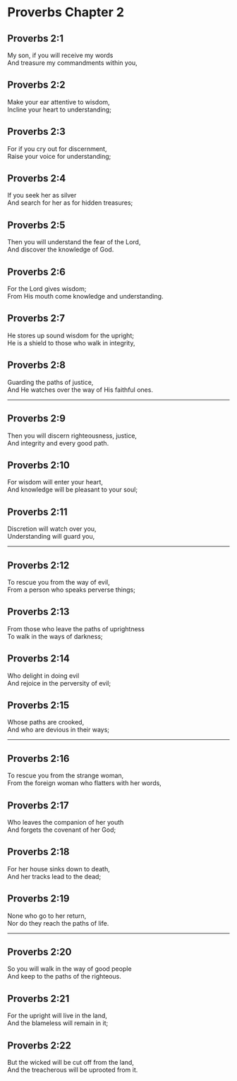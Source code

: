 # Proverbs Chapter 2

## Proverbs 2:1

My son, if you will receive my words  
And treasure my commandments within you,

## Proverbs 2:2

Make your ear attentive to wisdom,  
Incline your heart to understanding;

## Proverbs 2:3

For if you cry out for discernment,  
Raise your voice for understanding;

## Proverbs 2:4

If you seek her as silver  
And search for her as for hidden treasures;

## Proverbs 2:5

Then you will understand the fear of the Lord,  
And discover the knowledge of God.

## Proverbs 2:6

For the Lord gives wisdom;  
From His mouth come knowledge and understanding.

## Proverbs 2:7

He stores up sound wisdom for the upright;  
He is a shield to those who walk in integrity,

## Proverbs 2:8

Guarding the paths of justice,  
And He watches over the way of His faithful ones.

---

## Proverbs 2:9

Then you will discern righteousness, justice,  
And integrity and every good path.

## Proverbs 2:10

For wisdom will enter your heart,  
And knowledge will be pleasant to your soul;

## Proverbs 2:11

Discretion will watch over you,  
Understanding will guard you,

---

## Proverbs 2:12

To rescue you from the way of evil,  
From a person who speaks perverse things;

## Proverbs 2:13

From those who leave the paths of uprightness  
To walk in the ways of darkness;

## Proverbs 2:14

Who delight in doing evil  
And rejoice in the perversity of evil;

## Proverbs 2:15

Whose paths are crooked,  
And who are devious in their ways;

---

## Proverbs 2:16

To rescue you from the strange woman,  
From the foreign woman who flatters with her words,

## Proverbs 2:17

Who leaves the companion of her youth  
And forgets the covenant of her God;

## Proverbs 2:18

For her house sinks down to death,  
And her tracks lead to the dead;

## Proverbs 2:19

None who go to her return,  
Nor do they reach the paths of life.

---

## Proverbs 2:20

So you will walk in the way of good people  
And keep to the paths of the righteous.

## Proverbs 2:21

For the upright will live in the land,  
And the blameless will remain in it;

## Proverbs 2:22

But the wicked will be cut off from the land,  
And the treacherous will be uprooted from it.

